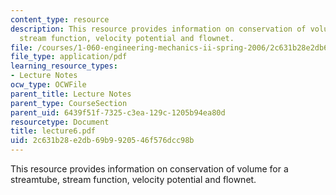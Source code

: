 ```yaml
---
content_type: resource
description: This resource provides information on conservation of volume for a streamtube,
  stream function, velocity potential and flownet.
file: /courses/1-060-engineering-mechanics-ii-spring-2006/2c631b28e2db69b9920546f576dcc98b_lecture6.pdf
file_type: application/pdf
learning_resource_types:
- Lecture Notes
ocw_type: OCWFile
parent_title: Lecture Notes
parent_type: CourseSection
parent_uid: 6439f51f-7325-c3ea-129c-1205b94ea80d
resourcetype: Document
title: lecture6.pdf
uid: 2c631b28-e2db-69b9-9205-46f576dcc98b
---
```

This resource provides information on conservation of volume for a streamtube, stream function, velocity potential and flownet.